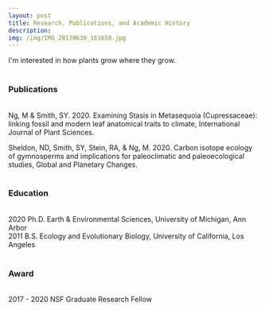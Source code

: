 ```yaml
---
layout: post
title: Research, Publications, and Academic History
description: 
img: /img/IMG_20170630_161650.jpg
---
```


I'm interested in how plants grow where they grow. 
<br>
<br>
<h3> Publications </h3>
<br>
Ng, M & Smith, SY. 2020. Examining Stasis in Metasequoia (Cupressaceae): linking fossil and modern leaf anatomical traits to climate, International Journal of Plant Sciences. 
	
Sheldon, ND, Smith, SY, Stein, RA, & Ng, M. 2020. Carbon isotope ecology of gymnosperms and implications for paleoclimatic and paleoecological studies, Global and Planetary Changes.
<br>
<br>
<h3> Education </h3>
<br>
2020		Ph.D. Earth & Environmental Sciences, University of Michigan, Ann Arbor
<br> 
2011		B.S. Ecology and Evolutionary Biology, University of California, Los Angeles  
<br>
<br>
<h3> Award </h3>
<br>
2017 - 2020 NSF Graduate Research Fellow
